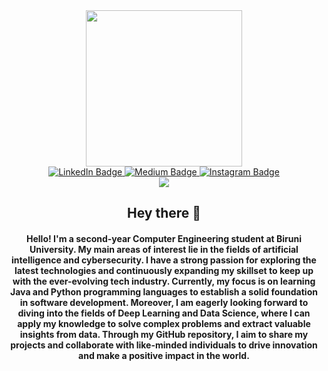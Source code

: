 <div id="header" align="center">
  <img src="https://media.giphy.com/media/JdkIAaVJ7p86A/giphy.gif" width="250"/>
</div>

<div id="badges" align="center">
  <a href="https://www.linkedin.com/in/abdullokh-abdukodirov-9745b5203/">
    <img src="https://img.shields.io/badge/LinkedIn-blue?style=for-the-badge&logo=linkedin&logoColor=white" alt="LinkedIn Badge">
  </a> 
  <a href="https://medium.com/@abdullahabdulkadir0/">
    <img src="https://img.shields.io/badge/Medium-black?style=for-the-badge&logo=medium&logoColor=white" alt="Medium Badge">
  </a> 
   <a href="https://instagram.com/dimoontri?igshid=MjEwN2IyYWYwYw==">
     <img src="https://img.shields.io/badge/Instagram-orange?style=for-the-badge&logo=instagram&logoColor=white" alt="Instagram Badge">
  </a> 
</div>


<div align="center">
  <img src="https://komarev.com/ghpvc/?username=TriTetra&color=green">
</div>


<div id="header" align="center">
  <h2>Hey there 👋</h2>
  <h4>Hello! I'm a second-year Computer Engineering student at Biruni University. My main areas of interest lie in the fields of artificial intelligence and cybersecurity. I have a strong passion for exploring the latest technologies and continuously expanding my skillset to keep up with the ever-evolving tech industry. Currently, my focus is on learning Java and Python programming languages to establish a solid foundation in software development. Moreover, I am eagerly looking forward to diving into the fields of Deep Learning and Data Science, where I can apply my knowledge to solve complex problems and extract valuable insights from data. Through my GitHub repository, I aim to share my projects and collaborate with like-minded individuals to drive innovation and make a positive impact in the world.</h4>
</div>



